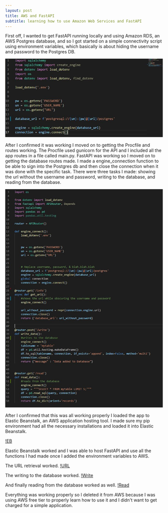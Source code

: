 ```yaml
---
layout: post
title: AWS and FastAPI
subtitle: learning how to use Amazon Web Services and FastAPI
---
```


First off, I wanted to get FastAPI running locally and using Amazon RDS, an AWS Postgres database, and 
so I got started on a simple connectivity script using environment variables, which basically is about hiding the username and password to the Postgres DB.

![Connectivity](/img/env_var.JPG)

After I confirmed it was working I moved on to getting the Procfile and routes working. The Procfile used gunicorn for the API and I included all the 
app routes in a file called main.py. FastAPI was working so I moved on to getting the database routes made. I made a engine_connection function
to be able to sign into the Postgres db and then close the connection when it was done with the specific task. There were three tasks I made:
showing the url without the username and password, writing to the database, and reading from the database.

![Database](/img/db_routes.JPG)

After I confirmed that this was all working properly I loaded the app to Elastic Beanstalk, an AWS application hosting tool. I made sure my
pip environment had all the necessary installations and loaded it into Elastic Beanstalk.

[!EB](/img/EB_working.JPG)

Elastic Beanstalk worked and I was able to host FastAPI and use all the functions I had made once I added the environment variables to AWS.

The URL retrieval worked.
[!URL](/img/get_url.JPG)

The writing to the database worked.
[!Write](/img/write.JPG)

And finally reading from the database worked as well.
[!Read](/img/read.jpg)

Everything was working properly so I deleted it from AWS because I was using AWS free tier to properly learn how to use it and I didn't want to get charged for a simple application.


